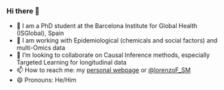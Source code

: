 ### Hi there 👋

- 🔭 I am a PhD student at the Barcelona Institute for Global Health (ISGlobal), Spain
- 🌱 I am working with Epidemiological (chemicals and social factors) and multi-Omics data
- 👯 I’m looking to collaborate on Causal Inference methods, especially Targeted Learning for longitudinal data
- 📫 How to reach me: my [personal webpage](https://epilorenzofabbri.com/) or [@lorenzoF_SM](https://twitter.com/lorenzoF_SM)
- 😄 Pronouns: He/Him
